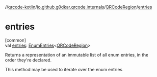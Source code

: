 //[qrcode-kotlin](../../../index.md)/[io.github.g0dkar.qrcode.internals](../index.md)/[QRCodeRegion](index.md)/[entries](entries.md)

# entries

[common]\
val [entries](entries.md): [EnumEntries](https://kotlinlang.org/api/latest/jvm/stdlib/kotlin.enums/-enum-entries/index.html)&lt;[QRCodeRegion](index.md)&gt;

Returns a representation of an immutable list of all enum entries, in the order they're declared.

This method may be used to iterate over the enum entries.
